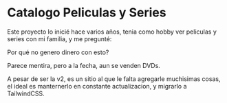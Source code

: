 # Catalogo Peliculas y Series

Este proyecto lo inicié hace varios años, tenia como hobby ver peliculas y series con mi familia, y me pregunté:

Por qué no genero dinero con esto?

Parece mentira, pero a la fecha, aun se venden DVDs.

A pesar de ser la v2, es un sitio al que le falta agregarle muchisimas cosas, el ideal es manternerlo en constante actualizacion, y migrarlo a TailwindCSS.

